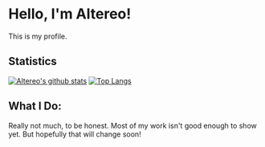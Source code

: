 # Hello, I'm Altereo!
 This is my profile.
 
## Statistics
 [![Altereo's github stats](https://github-readme-stats.vercel.app/api?username=altereo)](https://github.com/anuraghazra/github-readme-stats)
 [![Top Langs](https://github-readme-stats.vercel.app/api/top-langs/?username=altereo&layout=compact&hide=roff)](https://github.com/anuraghazra/github-readme-stats)
 
## What I Do:
 Really not much, to be honest. Most of my work isn't good enough to show yet. But hopefully that will change soon!
